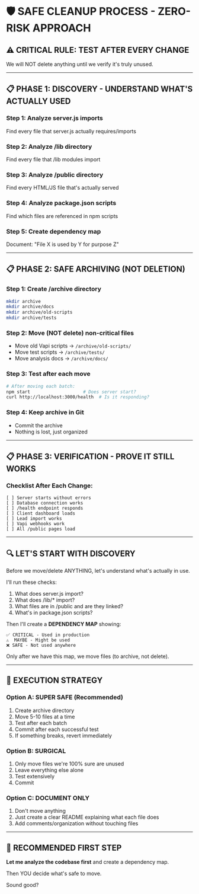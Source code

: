 # 🛡️ SAFE CLEANUP PROCESS - ZERO-RISK APPROACH

## ⚠️ CRITICAL RULE: **TEST AFTER EVERY CHANGE**

We will NOT delete anything until we verify it's truly unused.

---

## 📋 PHASE 1: DISCOVERY - UNDERSTAND WHAT'S ACTUALLY USED

### Step 1: Analyze server.js imports
Find every file that server.js actually requires/imports

### Step 2: Analyze /lib directory
Find every file that /lib modules import

### Step 3: Analyze /public directory
Find every HTML/JS file that's actually served

### Step 4: Analyze package.json scripts
Find which files are referenced in npm scripts

### Step 5: Create dependency map
Document: "File X is used by Y for purpose Z"

---

## 📋 PHASE 2: SAFE ARCHIVING (NOT DELETION)

### Step 1: Create /archive directory
```bash
mkdir archive
mkdir archive/docs
mkdir archive/old-scripts
mkdir archive/tests
```

### Step 2: Move (NOT delete) non-critical files
- Move old Vapi scripts → `/archive/old-scripts/`
- Move test scripts → `/archive/tests/`
- Move analysis docs → `/archive/docs/`

### Step 3: Test after each move
```bash
# After moving each batch:
npm start                    # Does server start?
curl http://localhost:3000/health  # Is it responding?
```

### Step 4: Keep archive in Git
- Commit the archive
- Nothing is lost, just organized

---

## 📋 PHASE 3: VERIFICATION - PROVE IT STILL WORKS

### Checklist After Each Change:
```
[ ] Server starts without errors
[ ] Database connection works
[ ] /health endpoint responds
[ ] Client dashboard loads
[ ] Lead import works
[ ] Vapi webhooks work
[ ] All /public pages load
```

---

## 🔍 LET'S START WITH DISCOVERY

Before we move/delete ANYTHING, let's understand what's actually in use.

I'll run these checks:
1. What does server.js import?
2. What does /lib/* import?
3. What files are in /public and are they linked?
4. What's in package.json scripts?

Then I'll create a **DEPENDENCY MAP** showing:
```
✅ CRITICAL - Used in production
⚠️  MAYBE - Might be used
❌ SAFE - Not used anywhere
```

Only after we have this map, we move files (to archive, not delete).

---

## 🎯 EXECUTION STRATEGY

### Option A: SUPER SAFE (Recommended)
1. Create archive directory
2. Move 5-10 files at a time
3. Test after each batch
4. Commit after each successful test
5. If something breaks, revert immediately

### Option B: SURGICAL
1. Only move files we're 100% sure are unused
2. Leave everything else alone
3. Test extensively
4. Commit

### Option C: DOCUMENT ONLY
1. Don't move anything
2. Just create a clear README explaining what each file does
3. Add comments/organization without touching files

---

## 🚀 RECOMMENDED FIRST STEP

**Let me analyze the codebase first** and create a dependency map.

Then YOU decide what's safe to move.

Sound good?

